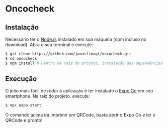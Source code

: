 # Oncocheck

## Instalação

Necessário ter o [Node.js](https://nodejs.org) instalado em sua máquina (npm incluso no download). Abra o seu terminal e execute:
```bash
$ git clone https://github.com/jonaslimagt/oncocheck.git
$ cd oncocheck
$ npm install # Dentro da raiz do projeto, instalação das dependências
```

## Execução
O jeito mais fácil de rodar a aplicação é ter instalado o [Expo Go](https://expo.dev/client) em seu smartphone. Na raiz do projeto, execute:
```bash
$ npx expo start
```

O comando acima irá imprimir um QRCode, basta abrir o Expo Go e ler o QRCode e pronto!
